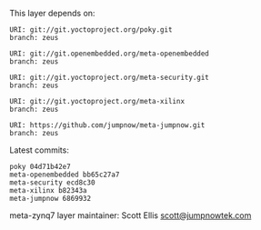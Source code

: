 This layer depends on:

    URI: git://git.yoctoproject.org/poky.git
    branch: zeus

    URI: git://git.openembedded.org/meta-openembedded
    branch: zeus

    URI: git://git.yoctoproject.org/meta-security.git
    branch: zeus

    URI: git://git.yoctoproject.org/meta-xilinx
    branch: zeus 

    URI: https://github.com/jumpnow/meta-jumpnow.git
    branch: zeus

Latest commits:

    poky 04d71b42e7
    meta-openembedded bb65c27a7
    meta-security ecd8c30
    meta-xilinx b82343a
    meta-jumpnow 6869932

meta-zynq7 layer maintainer: Scott Ellis <scott@jumpnowtek.com>

